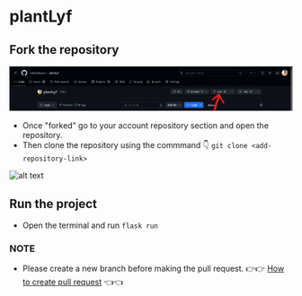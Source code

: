 # plantLyf

## Fork the repository
![alt text](image.png)

- Once "forked" go to your account repository section and open the repository. 
- Then clone the repository using the commmand 👇
```git clone <add-repository-link>```

![alt text](image-1.png)

## Run the project
- Open the terminal and run `flask run`

### NOTE
- Please create a new branch before making the pull request. 👉👉 [How to create pull request](https://opensource.com/article/19/7/create-pull-request-github) 👈👈
